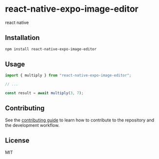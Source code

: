 # react-native-expo-image-editor

react native

## Installation

```sh
npm install react-native-expo-image-editor
```

## Usage

```js
import { multiply } from "react-native-expo-image-editor";

// ...

const result = await multiply(3, 7);
```

## Contributing

See the [contributing guide](CONTRIBUTING.md) to learn how to contribute to the repository and the development workflow.

## License

MIT
